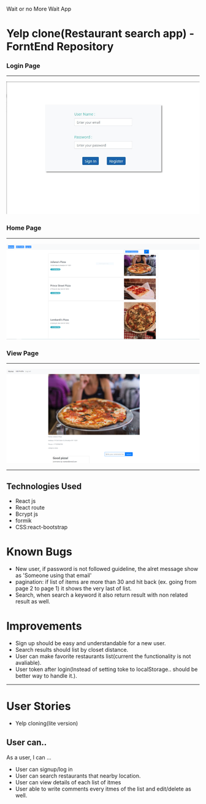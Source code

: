 Wait or no More Wait App

# Yelp clone(Restaurant search app) - ForntEnd Repository

### Login Page

---

![Alt text](screenshots/login.jpg?raw=true 'login Page')

### Home Page

---

![Alt text](screenshots/home-1.PNG?raw=true 'Home Page ')

### View Page

---

![Alt text](screenshots/view-1.PNG?raw=true 'View')

---

## Technologies Used

- React js
- React route
- Bcrypt js
- formik
- CSS:react-bootstrap

# Known Bugs

- New user, if password is not followed guideline, the alret message show as 'Someone using that email'
- pagination: if list of items are more than 30 and hit back (ex. going from page 2 to page 1) it shows the very last of list.
- Search, when search a keyword it also return result with non related result as well.

# Improvements

- Sign up should be easy and understandable for a new user.
- Search results should list by closet distance.
- User can make favorite restaurants list(current the functionality is not avaliable).
- User token after login(Instead of setting toke to localStorage.. should be better way to handle it.).

---

# User Stories

- Yelp cloning(lite version)

## User can..

As a user, I can ...

- User can signup/log in
- User can search restaurants that nearby location.
- User can view details of each list of itmes
- User able to write comments every itmes of the list and edit/delete as well.
